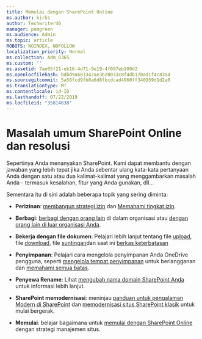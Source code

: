 ```yaml
---
title: Memulai dengan SharePoint Online
ms.author: kirks
author: Techwriter40
manager: pamgreen
ms.audience: Admin
ms.topic: article
ROBOTS: NOINDEX, NOFOLLOW
localization_priority: Normal
ms.collection: Adm_O365
ms.custom: ''
ms.assetid: 7ae05f21-eb16-4d71-9e19-4f097eb100d2
ms.openlocfilehash: bdbd9a683342ae3b20033c8f4db170ad1f4c83a4
ms.sourcegitcommit: 5a56fcd9fb0a6d8fbcdcad4960ff340959d1d2a0
ms.translationtype: MT
ms.contentlocale: id-ID
ms.lasthandoff: 07/22/2019
ms.locfileid: "35814638"
---
```

# <a name="sharepoint-online-common-issues-and-resolutions"></a>Masalah umum SharePoint Online dan resolusi

Sepertinya Anda menanyakan SharePoint. Kami dapat membantu dengan jawaban yang lebih tepat jika Anda sebentar ulang kata-kata pertanyaan Anda dengan satu atau dua kalimat-kalimat yang menggambarkan masalah Anda - termasuk kesalahan, fitur yang Anda gunakan, dll... 

Sementara itu di sini adalah beberapa topik yang sering diminta:





- **Perizinan**: [membangun strategi izin](https://docs.microsoft.com/sharepoint/default-sharepoint-groups) dan [Memahami tingkat izin](https://docs.microsoft.com/sharepoint/understanding-permission-levels).

- **Berbagi**: [berbagi dengan orang lain](https://docs.microsoft.com/sharepoint/default-sharepoint-groups) di dalam organisasi atau [dengan orang lain di luar organisasi Anda](https://docs.microsoft.com/sharepoint/external-sharing-overview).

- **Bekerja dengan file dokumen**: Pelajari lebih lanjut tentang file [upload](https://support.office.com/article/Upload-a-folder-or-files-to-a-document-library-eb18fcba-c953-4d45-8d90-8da66edeacdb), file [download](https://support.office.com/article/Download-files-and-folders-from-OneDrive-or-SharePoint-5c7397b7-19c7-4893-84fe-d02e8fa5df05), file [suntingan](https://support.office.com/article/Edit-a-document-in-a-document-library-02d8497f-1c13-4114-949a-b8466f639b07)dan saat ini [berkas keterbatasan](https://support.office.com/article/invalid-file-names-and-file-types-in-onedrive-onedrive-for-business-and-sharepoint-64883a5d-228e-48f5-b3d2-eb39e07630fa?ui=en-US&amp;rs=en-US&amp;ad=US)

- **Penyimpanan**: Pelajari cara mengelola penyimpanan Anda OneDrive pengguna</a>, seperti [mengelola tempat penyimpanan](https://docs.microsoft.com/sharepoint/manage-site-collection-storage-limits) untuk berlangganan dan [memahami semua batas](https://docs.microsoft.com/office365/servicedescriptions/sharepoint-online-service-description/sharepoint-online-limits).

- **Penyewa Rename**: Lihat [mengubah nama domain SharePoint Anda](https://docs.microsoft.com/sharepoint/change-your-sharepoint-domain-name) untuk informasi lebih lanjut.

- **SharePoint memodernisasi**: meninjau [panduan untuk pengalaman Modern di SharePoint](https://docs.microsoft.com/sharepoint/guide-to-sharepoint-modern-experience) dan [memodernisasi situs SharePoint klasik](https://docs.microsoft.com/sharepoint/dev/transform/modernize-classic-sites) untuk mulai bergerak.

- **Memulai**: belajar bagaimana untuk [memulai dengan SharePoint Online](https://docs.microsoft.com/sharepoint/introduction) dengan strategi manajemen situs.